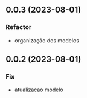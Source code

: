 ## 0.0.3 (2023-08-01)

### Refactor

- organização dos modelos

## 0.0.2 (2023-08-01)

### Fix

- atualizacao modelo
